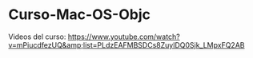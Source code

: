 # Curso-Mac-OS-Objc
Videos del curso: https://www.youtube.com/watch?v=mPiucdfezUQ&amp;list=PLdzEAFMBSDCs8ZuylDQ0Sjk_LMpxFQ2AB
